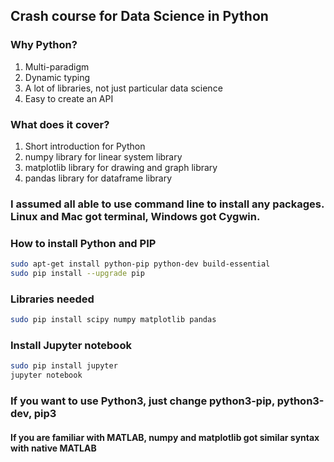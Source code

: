 ## Crash course for Data Science in Python

### Why Python?
1. Multi-paradigm
2. Dynamic typing
3. A lot of libraries, not just particular data science
4. Easy to create an API

### What does it cover?
1. Short introduction for Python
2. numpy library for linear system library
3. matplotlib library for drawing and graph library
4. pandas library for dataframe library

### I assumed all able to use command line to install any packages. Linux and Mac got terminal, Windows got Cygwin.

### How to install Python and PIP
```bash
sudo apt-get install python-pip python-dev build-essential
sudo pip install --upgrade pip
```

### Libraries needed
```bash
sudo pip install scipy numpy matplotlib pandas
```

### Install Jupyter notebook
```bash
sudo pip install jupyter
jupyter notebook
```

### If you want to use Python3, just change python3-pip, python3-dev, pip3
#### If you are familiar with MATLAB, numpy and matplotlib got similar syntax with native MATLAB
